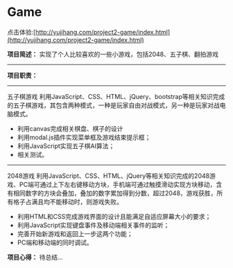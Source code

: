 # Game

点击体验:[http://yujihang.com/project2-game/index.html](http://yujihang.com/project2-game/index.html)

**项目简述：** 
实现了个人比较喜欢的一些小游戏，包括2048、五子棋、翻拍游戏

***

**项目职责：**
***
五子棋游戏
利用JavaScript、CSS、HTML、jQuery、bootstrap等相关知识完成的五子棋游戏，其包含两种模式，一种是玩家自由对战模式，另一种是玩家对战电脑模式。
+ 利用canvas完成相关棋盘、棋子的设计
+ 利用modal.js插件实现菜单框及游戏结束提示框；
+ 利用JavaScript实现五子棋AI算法；
+ 相关测试。
***
2048游戏
利用JavaScript、CSS、HTML、jQuery等相关知识完成的2048游戏、PC端可通过上下左右键移动方块，手机端可通过触摸滑动实现方块移动，含有相同数字的方块会叠加，叠加的数字累加得到分数，超过2048，游戏获胜，所有格子占满且均不能移动时，则游戏失败。
+ 利用HTML和CSS完成游戏界面的设计且能满足自适应屏幕大小的要求；
+ 利用JavaScript实现键盘事件及移动端相关事件的监听；
+ 完善开始新游戏和返回上一步这两个功能；
+ PC端和移动端的同时调试。

**项目心得：**
待总结...